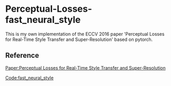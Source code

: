 # Perceptual-Losses-fast_neural_style
This is my own implementation of the ECCV 2016 paper 'Perceptual Losses for Real-Time Style Transfer and Super-Resolution' based on pytorch. 
## Reference
[Paper:Perceptual Losses for Real-Time Style Transfer and Super-Resolution](https://arxiv.org/abs/1603.08155) 

[Code:fast_neural_style](https://github.com/pytorch/examples/tree/master/fast_neural_style)
